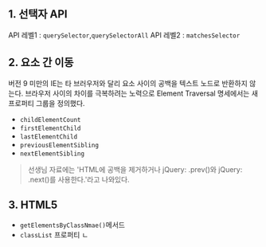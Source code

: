 ## 1. 선택자 API
API 레벨1 : `querySelector`,`querySelectorAll`
API 레벨2 : `matchesSelector`

## 2. 요소 간 이동
버전 9 미만의 IE는 타 브러우저와 달리 요소 사이의 공백을 텍스트 노드로 반환하지 않는다. 브라우저 사이의 차이를 극복하려는 노력으로 Element Traversal 명세에서는 새 프로퍼티 그룹을 정의했다.

- `childElementCount`
- `firstElementChild`
- `lastElementChild`
- `previousElementSibling`
- `nextElementSibling`

> 선생님 자료에는 'HTML에 공백을 제거하거나 jQuery: .prev()와 jQuery: .next()를 사용한다.'라고 나와있다.

## 3. HTML5
- `getElementsByClassNmae()`메서드
- `classList` 프로퍼티
ㄴ